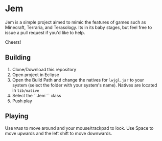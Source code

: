 # Jem

Jem is a simple project aimed to mimic the features of games such as Minecraft, Terraria, and Terasology. Its in its baby stages, but feel free to issue a pull request if you'd like to help.

Cheers!

## Building

1. Clone/Download this repository
2. Open project in Eclipse
3. Open the Build Path and change the natives for ```lwjgl.jar``` to your system (select the folder with your system's name). Natives are located in ```lib/native```
4. Select the ``Jem``` class
5. Push play

## Playing
Use ```WASD``` to move around and your mouse/trackpad to look.
Use Space to move upwards and the left shift to move downwards.